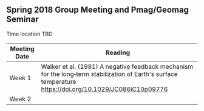 ## Spring 2018 Group Meeting and Pmag/Geomag Seminar

Time location TBD

| Meeting Date | Reading |
|--------------|--------------|
|Week 1| Walker et al. (1981) A negative feedback mechanism for the long‐term stabilization of Earth's surface temperature https://doi.org/10.1029/JC086iC10p09776|
|Week 2| |
